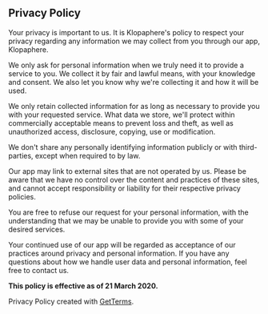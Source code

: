 ## Privacy Policy
Your privacy is important to us. It is Klopaphere's policy to respect your privacy regarding any information we may collect from you through our app, Klopaphere.


We only ask for personal information when we truly need it to provide a service to you. We collect it by fair and lawful means, with your knowledge and consent. We also let you know why we're collecting it and how it will be used.


We only retain collected information for as long as necessary to provide you with your requested service. What data we store, we'll protect within commercially acceptable means to prevent loss and theft, as well as unauthorized access, disclosure, copying, use or modification.


We don't share any personally identifying information publicly or with third-parties, except when required to by law.


Our app may link to external sites that are not operated by us. Please be aware that we have no control over the content and practices of these sites, and cannot accept responsibility or liability for their respective privacy policies.


You are free to refuse our request for your personal information, with the understanding that we may be unable to provide you with some of your desired services.


Your continued use of our app will be regarded as acceptance of our practices around privacy and personal information. If you have any questions about how we handle user data and personal information, feel free to contact us.


**This policy is effective as of 21 March 2020.**


Privacy Policy created with [GetTerms](https://getterms.io "Generate a free pivacy policy").